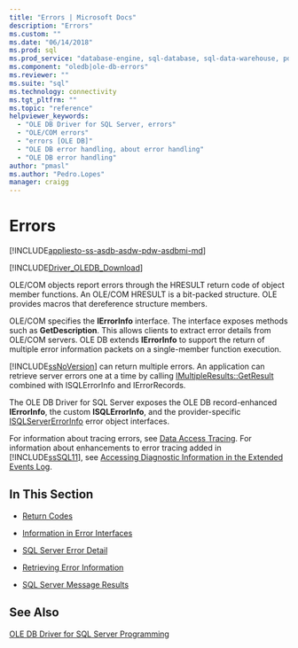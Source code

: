 ```yaml
---
title: "Errors | Microsoft Docs"
description: "Errors"
ms.custom: ""
ms.date: "06/14/2018"
ms.prod: sql
ms.prod_service: "database-engine, sql-database, sql-data-warehouse, pdw"
ms.component: "oledb|ole-db-errors"
ms.reviewer: ""
ms.suite: "sql"
ms.technology: connectivity
ms.tgt_pltfrm: ""
ms.topic: "reference"
helpviewer_keywords: 
  - "OLE DB Driver for SQL Server, errors"
  - "OLE/COM errors"
  - "errors [OLE DB]"
  - "OLE DB error handling, about error handling"
  - "OLE DB error handling"
author: "pmasl"
ms.author: "Pedro.Lopes"
manager: craigg
---
```

# Errors
[!INCLUDE[appliesto-ss-asdb-asdw-pdw-asdbmi-md](../../../includes/appliesto-ss-asdb-asdw-pdw-asdbmi-md.md)]

[!INCLUDE[Driver_OLEDB_Download](../../../includes/driver_oledb_download.md)]

  OLE/COM objects report errors through the HRESULT return code of object member functions. An OLE/COM HRESULT is a bit-packed structure. OLE provides macros that dereference structure members.  
  
 OLE/COM specifies the **IErrorInfo** interface. The interface exposes methods such as **GetDescription**. This allows clients to extract error details from OLE/COM servers. OLE DB extends **IErrorInfo** to support the return of multiple error information packets on a single-member function execution.  
  
 [!INCLUDE[ssNoVersion](../../../includes/ssnoversion-md.md)] can return multiple errors. An application can retrieve server errors one at a time by calling [IMultipleResults::GetResult](http://go.microsoft.com/fwlink/?LinkId=129630) combined with ISQLErrorInfo and IErrorRecords.  
  
 The OLE DB Driver for SQL Server exposes the OLE DB record-enhanced **IErrorInfo**, the custom **ISQLErrorInfo**, and the provider-specific [ISQLServerErrorInfo](http://msdn.microsoft.com/library/a8323b5c-686a-4235-a8d2-bda43617b3a1) error object interfaces.  
  
 For information about tracing errors, see [Data Access Tracing](http://go.microsoft.com/fwlink/?LinkId=125805). For information about enhancements to error tracing added in [!INCLUDE[ssSQL11](../../../includes/sssql11-md.md)], see [Accessing Diagnostic Information in the Extended Events Log](../../oledb/features/accessing-diagnostic-information-in-the-extended-events-log.md).  
  
## In This Section  
  
-   [Return Codes](../../oledb/ole-db-errors/return-codes.md)  
  
-   [Information in Error Interfaces](../../oledb/ole-db-errors/information-in-error-interfaces.md)  
  
-   [SQL Server Error Detail](../../oledb/ole-db-errors/sql-server-error-detail.md)  
  
-   [Retrieving Error Information](../../oledb/ole-db-errors/retrieving-error-information.md)  
  
-   [SQL Server Message Results](../../oledb/ole-db-errors/sql-server-message-results.md)  
  
## See Also  
 [OLE DB Driver for SQL Server Programming](../../oledb/ole-db/oledb-driver-for-sql-server-programming.md)  
  
  
